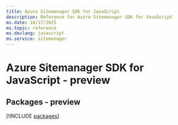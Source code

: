 ```yaml
---
title: Azure Sitemanager SDK for JavaScript
description: Reference for Azure Sitemanager SDK for JavaScript
ms.date: 10/17/2025
ms.topic: reference
ms.devlang: javascript
ms.service: sitemanager
---
```

# Azure Sitemanager SDK for JavaScript - preview
## Packages - preview
[!INCLUDE [packages](sitemanager-index.md)]